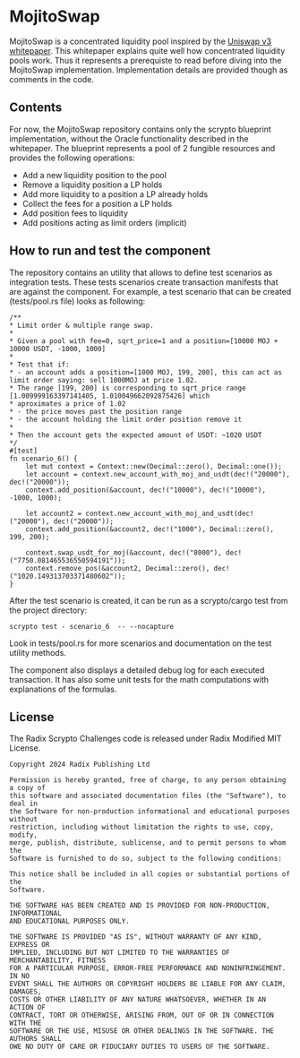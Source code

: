 # MojitoSwap

MojitoSwap is a concentrated liquidity pool inspired by the [Uniswap v3 whitepaper](https://uniswap.org/whitepaper-v3.pdf). This whitepaper explains quite well how concentrated liquidity pools work. Thus it represents a prerequiste to read before diving into the MojitoSwap implementation. Implementation details are provided though as comments in the code.

## Contents
For now, the MojitoSwap repository contains only the scrypto blueprint implementation, without the Oracle functionality described in the whitepaper. The blueprint represents a pool of 2 fungible resources and provides the following operations:
 - Add a new liquidity position to the pool
 - Remove a liquidity position a LP holds
 - Add more liquidity to a position a LP already holds
 - Collect the fees for a position a LP holds
 - Add position fees to liquidity
 - Add positions acting as limit orders (implicit)

## How to run and test the component
The repository contains an utility that allows to define test scenarios as integration tests. These tests scenarios create transaction manifests that are against the component. For example, a test scenario that can be created (tests/pool.rs file) looks as following:

    /**
    * Limit order & multiple range swap.
    * 
    * Given a pool with fee=0, sqrt_price=1 and a position=[10000 MOJ + 10000 USDT, -1000, 1000]
    * 
    * Test that if: 
    * - an account adds a position=[1000 MOJ, 199, 200], this can act as limit order saying: sell 1000MOJ at price 1.02. 
    * The range [199, 200] is corresponding to sqrt_price range [1.009999163397141405, 1.010049662092875426] which 
    * aproximates a price of 1.02
    * - the price moves past the position range
    * - the account holding the limit order position remove it
    * 
    * Then the account gets the expected amount of USDT: ~1020 USDT
    */
    #[test]
    fn scenario_6() {
        let mut context = Context::new(Decimal::zero(), Decimal::one());
        let account = context.new_account_with_moj_and_usdt(dec!("20000"), dec!("20000"));
        context.add_position(&account, dec!("10000"), dec!("10000"), -1000, 1000);

        let account2 = context.new_account_with_moj_and_usdt(dec!("20000"), dec!("20000"));
        context.add_position(&account2, dec!("1000"), Decimal::zero(), 199, 200);

        context.swap_usdt_for_moj(&account, dec!("8000"), dec!("7750.081465536550594191"));
        context.remove_pos(&account2, Decimal::zero(), dec!("1020.149313703371480602"));
    }

After the test scenario is created, it can be run as a scrypto/cargo test from the project directory:

    scrypto test - scenario_6  -- --nocapture 

Look in tests/pool.rs for more scenarios and documentation on the test utility methods.

The component also displays a detailed debug log for each executed transaction. It has also some unit tests for the math computations with explanations of the formulas.




## License

The Radix Scrypto Challenges code is released under Radix Modified MIT License.

    Copyright 2024 Radix Publishing Ltd

    Permission is hereby granted, free of charge, to any person obtaining a copy of
    this software and associated documentation files (the "Software"), to deal in
    the Software for non-production informational and educational purposes without
    restriction, including without limitation the rights to use, copy, modify,
    merge, publish, distribute, sublicense, and to permit persons to whom the
    Software is furnished to do so, subject to the following conditions:

    This notice shall be included in all copies or substantial portions of the
    Software.

    THE SOFTWARE HAS BEEN CREATED AND IS PROVIDED FOR NON-PRODUCTION, INFORMATIONAL
    AND EDUCATIONAL PURPOSES ONLY.

    THE SOFTWARE IS PROVIDED "AS IS", WITHOUT WARRANTY OF ANY KIND, EXPRESS OR
    IMPLIED, INCLUDING BUT NOT LIMITED TO THE WARRANTIES OF MERCHANTABILITY, FITNESS
    FOR A PARTICULAR PURPOSE, ERROR-FREE PERFORMANCE AND NONINFRINGEMENT. IN NO
    EVENT SHALL THE AUTHORS OR COPYRIGHT HOLDERS BE LIABLE FOR ANY CLAIM, DAMAGES,
    COSTS OR OTHER LIABILITY OF ANY NATURE WHATSOEVER, WHETHER IN AN ACTION OF
    CONTRACT, TORT OR OTHERWISE, ARISING FROM, OUT OF OR IN CONNECTION WITH THE
    SOFTWARE OR THE USE, MISUSE OR OTHER DEALINGS IN THE SOFTWARE. THE AUTHORS SHALL
    OWE NO DUTY OF CARE OR FIDUCIARY DUTIES TO USERS OF THE SOFTWARE.

